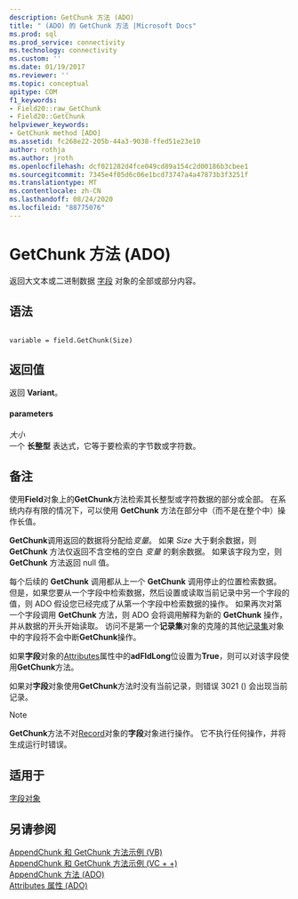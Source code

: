 ```yaml
---
description: GetChunk 方法 (ADO)
title: " (ADO) 的 GetChunk 方法 |Microsoft Docs"
ms.prod: sql
ms.prod_service: connectivity
ms.technology: connectivity
ms.custom: ''
ms.date: 01/19/2017
ms.reviewer: ''
ms.topic: conceptual
apitype: COM
f1_keywords:
- Field20::raw_GetChunk
- Field20::GetChunk
helpviewer_keywords:
- GetChunk method [ADO]
ms.assetid: fc268e22-205b-44a3-9038-ffed51e23e10
author: rothja
ms.author: jroth
ms.openlocfilehash: dcf021282d4fce049cd89a154c2d00186b3cbee1
ms.sourcegitcommit: 7345e4f05d6c06e1bcd73747a4a47873b3f3251f
ms.translationtype: MT
ms.contentlocale: zh-CN
ms.lasthandoff: 08/24/2020
ms.locfileid: "88775076"
---
```

# <a name="getchunk-method-ado"></a>GetChunk 方法 (ADO)
返回大文本或二进制数据 [字段](./field-object.md) 对象的全部或部分内容。  
  
## <a name="syntax"></a>语法  
  
```  
  
variable = field.GetChunk(Size)  
```  
  
## <a name="return-value"></a>返回值  
 返回 **Variant**。  
  
#### <a name="parameters"></a>parameters  
 *大小*  
 一个 **长整型** 表达式，它等于要检索的字节数或字符数。  
  
## <a name="remarks"></a>备注  
 使用**Field**对象上的**GetChunk**方法检索其长整型或字符数据的部分或全部。 在系统内存有限的情况下，可以使用 **GetChunk** 方法在部分中（而不是在整个中）操作长值。  
  
 **GetChunk**调用返回的数据将分配给*变量*。 如果 *Size* 大于剩余数据，则 **GetChunk** 方法仅返回不含空格的空白 *变量* 的剩余数据。 如果该字段为空，则 **GetChunk** 方法返回 null 值。  
  
 每个后续的 **GetChunk** 调用都从上一个 **GetChunk** 调用停止的位置检索数据。 但是，如果您要从一个字段中检索数据，然后设置或读取当前记录中另一个字段的值，则 ADO 假设您已经完成了从第一个字段中检索数据的操作。 如果再次对第一个字段调用 **GetChunk** 方法，则 ADO 会将调用解释为新的 **GetChunk** 操作，并从数据的开头开始读取。 访问不是第一个**记录集**对象的克隆的其他[记录集](./recordset-object-ado.md)对象中的字段将不会中断**GetChunk**操作。  
  
 如果**字段**对象的[Attributes](./attributes-property-ado.md)属性中的**adFldLong**位设置为**True**，则可以对该字段使用**GetChunk**方法。  
  
 如果对**字段**对象使用**GetChunk**方法时没有当前记录，则错误 3021 () 会出现当前记录。  
  
> [!NOTE]
>  **GetChunk**方法不对[Record](./record-object-ado.md)对象的**字段**对象进行操作。 它不执行任何操作，并将生成运行时错误。  
  
## <a name="applies-to"></a>适用于  
 [字段对象](./field-object.md)  
  
## <a name="see-also"></a>另请参阅  
 [AppendChunk 和 GetChunk 方法示例 (VB) ](./appendchunk-and-getchunk-methods-example-vb.md)   
 [AppendChunk 和 GetChunk 方法示例 (VC + +) ](./appendchunk-and-getchunk-methods-example-vc.md)   
 [AppendChunk 方法 (ADO) ](./appendchunk-method-ado.md)   
 [Attributes 属性 (ADO)](./attributes-property-ado.md)